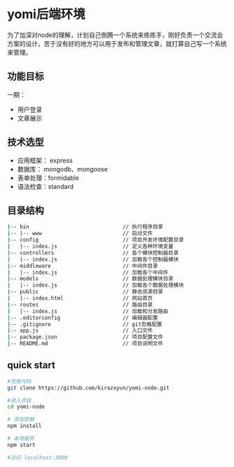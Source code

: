 # yomi后端环境

为了加深对node的理解，计划自己倒腾一个系统来练练手，刚好负责一个交流会方案的设计，苦于没有好的地方可以用于发布和管理文章，就打算自己写一个系统来管理。



## 功能目标

一期：

- 用户登录
- 文章展示



## 技术选型

- 应用框架： express
- 数据库： mongodb、mongoose
- 表单处理：formidable
- 语法检查：standard



## 目录结构

```bash
|-- bin                              // 执行程序目录
|-- |-- www                          // 启动文件
|-- config                           // 项目开发环境配置目录
|	|-- index.js                     // 定义各种环境变量
|-- controllers                      // 各个模块控制器目录
|   |-- index.js                     // 加载各个控制器模块
|-- middleware                       // 中间件目录
|   |-- index.js                     // 加载各个中间件
|-- models                           // 数据处理模块目录
|   |-- index.js                     // 加载各个数据处理模块
|-- public                           // 静态资源目录
|   |-- index.html                   // 网站首页
|-- routes                           // 路由目录
|   |-- index.js                     // 加载和分发路由
|-- .editorconfig                    // 编辑器配置
|-- .gitignore                       // git忽略配置
|-- app.js                           // 入口文件
|-- package.json                     // 项目配置文件
|-- README.md                        // 项目说明文件

```



## quick start

```bash
#克隆代码
git clone https://github.com/kirazxyun/yomi-node.git

#进入项目
cd yomi-node

# 添加依赖
npm install

# 本地服务
npm start

#访问 localhost:3000
```
